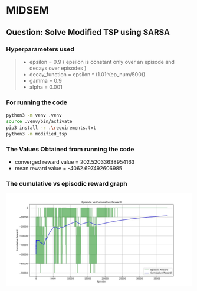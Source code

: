 # MIDSEM
## Question: Solve Modified TSP using SARSA

### Hyperparameters used
> - epsilon = 0.9 ( epsilon is constant only over an episode and decays over episodes )
> - decay_function = epsilon ^ (1.01^(ep_num/500))
> - gamma = 0.9
> - alpha = 0.001

### For running the code
```bash
python3 -m venv .venv
source .venv/bin/activate
pip3 install -r .\requirements.txt
python3 -m modified_tsp
```
### The Values Obtained from running the code

- converged reward value = 202.52033638954163
- mean reward value = -4062.697492606985

### The cumulative vs episodic reward graph
![image](output.jpg) 
